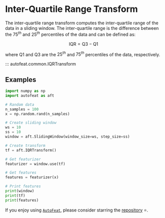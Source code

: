 # Inter-Quartile Range Transform

The inter-quartile range transform computes the inter-quartile range of the data in a sliding window. The inter-quartile range is the difference between the $75^{th}$ and $25^{th}$ percentiles of the data and can be defined as:

$$
\text{IQR} = \text{Q3} - \text{Q1}
$$

where $\text{Q1}$ and $\text{Q3}$ are the $25^{th}$ and $75^{th}$ percentiles of the data, respectively.

::: autofeat.common.IQRTransform

## Examples

```python
import numpy as np
import autofeat as aft

# Random data
n_samples = 100
x = np.random.rand(n_samples)

# Create sliding window
ws = 10
ss = 10
window = aft.SlidingWindow(window_size=ws, step_size=ss)

# Create transform
tf = aft.IQRTransform()

# Get featurizer
featurizer = window.use(tf)

# Get features
features = featurizer(x)

# Print features
print(window)
print(tf)
print(features)
```

If you enjoy using [`AutoFeat`](../../index.md), please consider starring the [repository](https://github.com/autonlab/AutoFeat) ⭐️.